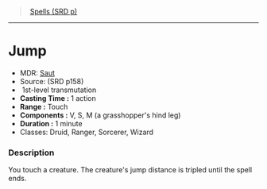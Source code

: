 ﻿---
!SpellItem
Family: SpellVO
Level: 1
Type: transmutation
CastingTime: 1 action
Range: Touch
Components: V, S, M (a grasshopper's hind leg)
Duration: 1 minute
Classes: Druid, Ranger, Sorcerer, Wizard
Id: spells_vo.md#jump
ParentLink: spells_vo.md#spells-srd-p
Name: Jump
ParentName: Spells (SRD p)
NameLevel: 1
AltName: '[Saut](hd_spells_saut.md)'
Source: (SRD p158)
Attributes: {}
AttributesDictionary: >+
  {}

---
> [Spells (SRD p)](srd_spells.md)

---

# Jump

- MDR: [Saut](hd_spells_saut.md)
- Source: (SRD p158)
-  1st-level transmutation
- **Casting Time :** 1 action
- **Range :** Touch
- **Components :** V, S, M (a grasshopper's hind leg)
- **Duration :** 1 minute
- Classes: Druid, Ranger, Sorcerer, Wizard

### Description

You touch a creature. The creature's jump distance is tripled until the spell ends.

